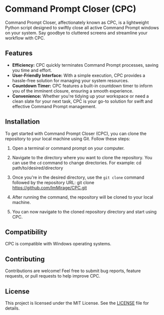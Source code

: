 # Command Prompt Closer (CPC)

Command Prompt Closer, affectionately known as CPC, is a lightweight Python script designed to swiftly close all active Command Prompt windows on your system. Say goodbye to cluttered screens and streamline your workflow with CPC.

## Features

- **Efficiency:** CPC quickly terminates Command Prompt processes, saving you time and effort.
- **User-Friendly Interface:** With a simple execution, CPC provides a hassle-free solution for managing your system resources.
- **Countdown Timer:** CPC features a built-in countdown timer to inform you of the imminent closure, ensuring a smooth experience.
- **Convenience:** Whether you're tidying up your workspace or need a clean slate for your next task, CPC is your go-to solution for swift and effective Command Prompt management.

## Installation

To get started with Command Prompt Closer (CPC), you can clone the repository to your local machine using Git. Follow these steps:

1. Open a terminal or command prompt on your computer.

2. Navigate to the directory where you want to clone the repository. You can use the `cd` command to change directories. For example:
cd path/to/desired/directory


3. Once you're in the desired directory, use the `git clone` command followed by the repository URL:
git clone https://github.com/ImMirage/CPC.git


4. After running the command, the repository will be cloned to your local machine.

5. You can now navigate to the cloned repository directory and start using CPC.

## Compatibility

CPC is compatible with Windows operating systems.

## Contributing

Contributions are welcome! Feel free to submit bug reports, feature requests, or pull requests to help improve CPC.

## License

This project is licensed under the MIT License. See the [LICENSE](LICENSE) file for details.
